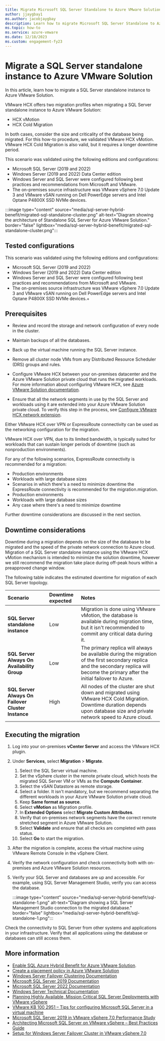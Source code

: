 ```yaml
---
title: Migrate Microsoft SQL Server Standalone to Azure VMware Solution
author: jjaygbay1
ms.author: jacobjaygbay
description: Learn how to migrate Microsoft SQL Server Standalone to Azure VMware Solution.
ms.topic: how-to
ms.service: azure-vmware
ms.date: 12/18/2023
ms.custom: engagement-fy23
---
```


# Migrate a SQL Server standalone instance to Azure VMware Solution

In this article, learn how to migrate a SQL Server standalone instance to Azure VMware Solution. 

VMware HCX offers two migration profiles when migrating a SQL Server standalone instance to Azure VMware Solution:

- HCX vMotion
- HCX Cold Migration

In both cases, consider the size and criticality of the database being migrated. 
For this how-to procedure, we validated VMware HCX vMotion.
VMware HCX Cold Migration is also valid, but it requires a longer downtime period.

This scenario was validated using the following editions and configurations:

- Microsoft SQL Server (2019 and 2022)  
- Windows Server (2019 and 2022) Data Center edition  
- Windows Server and SQL Server were configured following best practices and recommendations from Microsoft and VMware.  
- The on-premises source infrastructure was VMware vSphere 7.0 Update 3 and VMware vSAN running on Dell PowerEdge servers and Intel Optane P4800X SSD NVMe devices.

:::image type="content" source="media/sql-server-hybrid-benefit/migrated-sql-standalone-cluster.png" alt-text="Diagram showing the architecture of Standalone SQL Server for  Azure VMware Solution." border="false" lightbox="media/sql-server-hybrid-benefit/migrated-sql-standalone-cluster.png"::: 

## Tested configurations
This scenario was validated using the following editions and configurations:

- Microsoft SQL Server (2019 and 2022)  
- Windows Server (2019 and 2022) Data Center edition  
- Windows Server and SQL Server were configured following best practices and recommendations from Microsoft and VMware.  
- The on-premises source infrastructure was VMware vSphere 7.0 Update 3 and VMware vSAN running on Dell PowerEdge servers and Intel Optane P4800X SSD NVMe devices.+

## Prerequisites

- Review and record the storage and network configuration of every node in the cluster.
- Maintain backups of all the databases.
- Back up the virtual machine running the SQL Server instance. 
- Remove all cluster node VMs from any Distributed Resource Scheduler (DRS) groups and rules. 

- Configure VMware HCX between your on-premises datacenter and the Azure VMware Solution private cloud that runs the migrated workloads. For more information about configuring VMware HCX, see [Azure VMware Solution documentation](install-vmware-hcx.md).
- Ensure that all the network segments in use by the SQL Server and workloads using it are extended into your Azure VMware Solution private cloud. To verify this step in the process, see [Configure VMware HCX network extension](configure-hcx-network-extension.md).

Either VMware HCX over VPN or ExpressRoute connectivity can be used as the networking configuration for the migration.

VMware HCX over VPN, due to its limited bandwidth, is typically suited for workloads that can sustain longer periods of downtime (such as nonproduction environments). 


For any of the following scenarios, ExpressRoute connectivity is recommended for a migration:

- Production environments
- Workloads with large database sizes
- Scenarios in which there's a need to minimize downtime the ExpressRoute connectivity is recommended for the migration.migration.  
- Production environments
- Workloads with large database sizes
- Any case where there's a need to minimize downtime

Further downtime considerations are discussed in the next section.

## Downtime considerations

Downtime during a migration depends on the size of the database to be migrated and the speed of the private network connection to Azure cloud.
Migration of a  SQL Server standalone instance using the VMware HCX vMotion mechanism is intended to minimize the solution downtime, however we still recommend the migration take place during off-peak hours within a preapproved change window.

The following table indicates the estimated downtime for migration of each SQL Server topology.

| **Scenario** | **Downtime expected** | **Notes** |
|:---|:-----|:-----|
| **SQL Server standalone instance** | Low | Migration is done using VMware vMotion, the database is available during migration time, but it isn't recommended to commit any critical data during it. |
| **SQL Server Always On Availability Group** | Low | The primary replica will always be available during the migration of the first secondary replica and the secondary replica will become the primary after the initial failover to Azure. |
| **SQL Server Always On Failover Cluster Instance** | High | All nodes of the cluster are shut down and migrated using VMware HCX Cold Migration. Downtime duration depends upon database size and private network speed to Azure cloud. |

## Executing the migration

1. Log into your on-premises **vCenter Server** and access the VMware HCX plugin. 
1. Under **Services**, select **Migration** > **Migrate**.
   1. Select the SQL Server virtual machine.
   2. Set the vSphere cluster in the remote private cloud, which hosts the migrated SQL Server VM or VMs as the **Compute Container**.
   3. Select the vSAN Datastore as remote storage.
   4. Select a folder. It isn't mandatory, but we recommend separating the different workloads in your Azure VMware Solution private cloud.
   5. Keep **Same format as source**.
   6. Select **vMotion** as Migration profile. 
   7. In **Extended Options** select **Migrate Custom Attributes**.
   8. Verify that on-premises network segments have the correct remote stretched segment in Azure VMware Solution.
   9. Select **Validate** and ensure that all checks are completed with pass status. 
   10. Select **Go** to start the migration.
1. After the migration is complete, access the virtual machine using VMware Remote Console in the vSphere Client.
1. Verify the network configuration and check connectivity both with on-premises and Azure VMware Solution resources.
1. Verify your SQL Server and databases are up and accessible. For example, using SQL Server Management Studio, verify you can access the database.  

    :::image type="content" source="media/sql-server-hybrid-benefit/sql-standalone-1.png" alt-text="Diagram showing a SQL Server Management Studio connection to the migrated database." border="false" lightbox="media/sql-server-hybrid-benefit/sql-standalone-1.png":::  

Check the connectivity to SQL Server from other systems and applications in your infrastructure. Verify that all applications using the database or databases can still access them.

## More information

- [Enable SQL Azure Hybrid Benefit for Azure VMware Solution](enable-sql-azure-hybrid-benefit.md). 
- [Create a placement policy in Azure VMware Solution](create-placement-policy.md)  
- [Windows Server Failover Clustering Documentation](/windows-server/failover-clustering/failover-clustering-overview)
- [Microsoft SQL Server 2019 Documentation](/sql/sql-server/?view=sql-server-ver15&preserve-view=true)
- [Microsoft SQL Server 2022 Documentation](/sql/sql-server/?view=sql-server-ver16&preserve-view=true)
- [Windows Server Technical Documentation](/windows-server/)
- [Planning Highly Available, Mission Critical SQL Server Deployments with VMware vSphere](https://www.vmware.com/content/dam/digitalmarketing/vmware/en/pdf/solutions/vmware-vsphere-highly-available-mission-critical-sql-server-deployments.pdf)
- [VMware KB 100 2951 – Tips for configuring Microsoft SQL Server in a virtual machine](https://kb.vmware.com/s/article/1002951)
- [Microsoft SQL Server 2019 in VMware vSphere 7.0 Performance Study](https://www.vmware.com/content/dam/digitalmarketing/vmware/en/pdf/techpaper/performance/vsphere7-sql-server-perf.pdf)
- [Architecting Microsoft SQL Server on VMware vSphere – Best Practices Guide](https://www.vmware.com/content/dam/digitalmarketing/vmware/en/pdf/solutions/sql-server-on-vmware-best-practices-guide.pdf)
- [Setup for Windows Server Failover Cluster in VMware vSphere 7.0](https://docs.vmware.com/en/VMware-vSphere/7.0/vsphere-esxi-vcenter-server-703-setup-wsfc.pdf)
